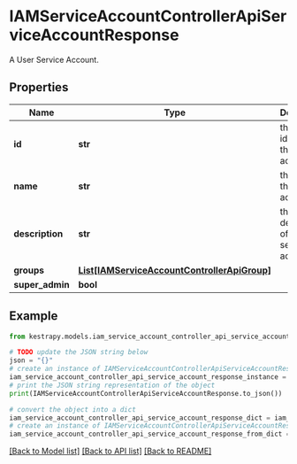 # IAMServiceAccountControllerApiServiceAccountResponse

A User Service Account.

## Properties

Name | Type | Description | Notes
------------ | ------------- | ------------- | -------------
**id** | **str** | the identifier of this service account. | 
**name** | **str** | the name of this service account. | 
**description** | **str** | the description of this service account. | 
**groups** | [**List[IAMServiceAccountControllerApiGroup]**](IAMServiceAccountControllerApiGroup.md) |  | 
**super_admin** | **bool** |  | 

## Example

```python
from kestrapy.models.iam_service_account_controller_api_service_account_response import IAMServiceAccountControllerApiServiceAccountResponse

# TODO update the JSON string below
json = "{}"
# create an instance of IAMServiceAccountControllerApiServiceAccountResponse from a JSON string
iam_service_account_controller_api_service_account_response_instance = IAMServiceAccountControllerApiServiceAccountResponse.from_json(json)
# print the JSON string representation of the object
print(IAMServiceAccountControllerApiServiceAccountResponse.to_json())

# convert the object into a dict
iam_service_account_controller_api_service_account_response_dict = iam_service_account_controller_api_service_account_response_instance.to_dict()
# create an instance of IAMServiceAccountControllerApiServiceAccountResponse from a dict
iam_service_account_controller_api_service_account_response_from_dict = IAMServiceAccountControllerApiServiceAccountResponse.from_dict(iam_service_account_controller_api_service_account_response_dict)
```
[[Back to Model list]](../README.md#documentation-for-models) [[Back to API list]](../README.md#documentation-for-api-endpoints) [[Back to README]](../README.md)


